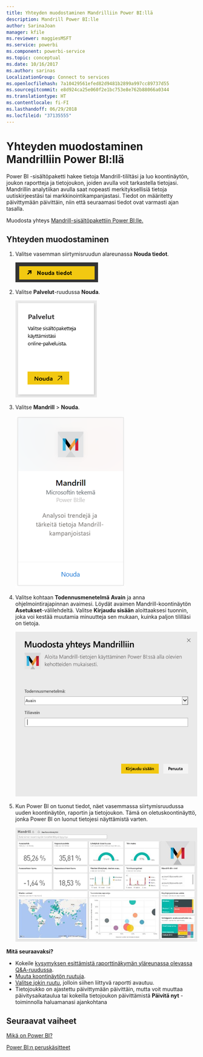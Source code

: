 ```yaml
---
title: Yhteyden muodostaminen Mandrilliin Power BI:llä
description: Mandrill Power BI:lle
author: SarinaJoan
manager: kfile
ms.reviewer: maggiesMSFT
ms.service: powerbi
ms.component: powerbi-service
ms.topic: conceptual
ms.date: 10/16/2017
ms.author: sarinas
LocalizationGroup: Connect to services
ms.openlocfilehash: 7a10429561efed82d9481b2899a997cc89737d55
ms.sourcegitcommit: e8d924ca25e060f2e1bc753e8e762b88066a0344
ms.translationtype: HT
ms.contentlocale: fi-FI
ms.lasthandoff: 06/29/2018
ms.locfileid: "37135555"
---
```

# <a name="connect-to-mandrill-with-power-bi"></a>Yhteyden muodostaminen Mandrilliin Power BI:llä
Power BI -sisältöpaketti hakee tietoja Mandrill-tililtäsi ja luo koontinäytön, joukon raportteja ja tietojoukon, joiden avulla voit tarkastella tietojasi. Mandrillin analytiikan avulla saat nopeasti merkityksellisiä tietoja uutiskirjeestäsi tai markkinointikampanjastasi. Tiedot on määritetty päivittymään päivittäin, niin että seuraamasi tiedot ovat varmasti ajan tasalla.

Muodosta yhteys [Mandrill-sisältöpakettiin Power BI:lle.](http://app.powerbi.com/getdata/services/mandrill)

## <a name="how-to-connect"></a>Yhteyden muodostaminen
1. Valitse vasemman siirtymisruudun alareunassa **Nouda tiedot**.
   
    ![](media/service-connect-to-mandrill/getdata.png)
2. Valitse **Palvelut**-ruudussa **Nouda**.
   
    ![](media/service-connect-to-mandrill/services.png)
3. Valitse **Mandrill** > **Nouda**.
   
    ![](media/service-connect-to-mandrill/mandrill.png)
4. Valitse kohtaan **Todennusmenetelmä** **Avain** ja anna ohjelmointirajapinnan avaimesi. Löydät avaimen Mandrill-koontinäytön **Asetukset**-välilehdeltä. Valitse **Kirjaudu sisään** aloittaaksesi tuonnin, joka voi kestää muutamia minuutteja sen mukaan, kuinka paljon tililläsi on tietoja.
   
    ![](media/service-connect-to-mandrill/auth.png)
5. Kun Power BI on tuonut tiedot, näet vasemmassa siirtymisruudussa uuden koontinäytön, raportin ja tietojoukon. Tämä on oletuskoontinäyttö, jonka Power BI on luonut tietojesi näyttämistä varten.
   
    ![](media/service-connect-to-mandrill/mandrill-dashboard1.jpg)

**Mitä seuraavaksi?**

* Kokeile [kysymyksen esittämistä raporttinäkymän yläreunassa olevassa Q&A-ruudussa](power-bi-q-and-a.md).
* [Muuta koontinäytön ruutuja](service-dashboard-edit-tile.md).
* [Valitse jokin ruutu](service-dashboard-tiles.md), jolloin siihen liittyvä raportti avautuu.
* Tietojoukko on ajastettu päivittymään päivittäin, mutta voit muuttaa päivitysaikataulua tai kokeilla tietojoukon päivittämistä **Päivitä nyt** -toiminnolla haluamanasi ajankohtana

## <a name="next-steps"></a>Seuraavat vaiheet
[Mikä on Power BI?](power-bi-overview.md)

[Power BI:n peruskäsitteet](service-basic-concepts.md)

